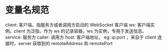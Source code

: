 
# 变量名规范

client: 客户端，指服务方或者调用方启动的 WebSocket 客户端
ws: 客户端实例。client 为泛指，作为 ws 的记录容器，ws 为实例，专用于发送信息。
service: 服务方
caller: 调用方
host: 客户端地址， eg: ip:port ，来自于 client 连接时，server 获取到的 remoteAddress 和 remotePort
